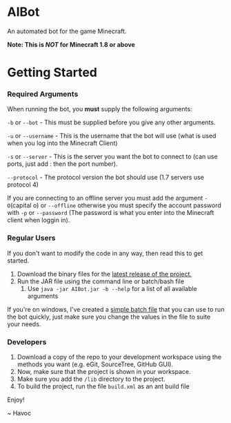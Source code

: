 # AIBot
An automated bot for the game Minecraft.

__Note: This is *NOT* for Minecraft 1.8 or above__

# Getting Started

### Required Arguments
When running the bot, you __must__ supply the following arguments:

`-b` or `--bot` - This must be supplied before you give any other arguments.

`-u` or `--username` - This is the username that the bot will use (what is used when you log into the Minecraft Client)

`-s` or `--server` - This is the server you want the bot to connect to (can use ports, just add : then the port number).

`--protocol` - The protocol version the bot should use (1.7 servers use protocol 4)

If you are connecting to an offline server you must add the argument `-O`(capital o) or `--offline` otherwise you must specify the account password with `-p` or `--password` (The password is what you enter into the Minecraft client when loggin in).

### Regular Users

If you don't want to modify the code in any way, then read this to get started.

1. Download the binary files for the [latest release of the project.](https://github.com/TGRHavoc/AIBot/releases)
2. Run the JAR file using the command line or batch/bash file
   1. Use `java -jar AIBot.jar -b --help` for a list of all available arguments

If you're on windows, I've created a [simple batch file](https://github.com/TGRHavoc/AIBot/blob/master/start_bot.bat) that you can use to run the bot quickly, just make sure you change the values in the file to suite your needs.

### Developers
1. Download a copy of the repo to your development workspace using the methods you want (e.g. eGit, SourceTree, GitHub GUI).
2. Now, make sure that the project is shown in your workspace.
3. Make sure you add the `/lib` directory to the project.
4. To build the project, run the file `build.xml` as an ant build file

Enjoy!

~ Havoc
